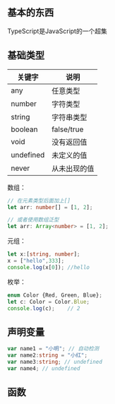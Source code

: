 ## 基本的东西

TypeScript是JavaScript的一个超集

## 基础类型

| 关键字    | 说明         |
| --------- | ------------ |
| any       | 任意类型     |
| number    | 字符类型     |
| string    | 字符串类型   |
| boolean   | false/true   |
| void      | 没有返回值   |
| undefined | 未定义的值   |
| never     | 从未出现的值 |

数组：

```typescript
// 在元素类型后面加上[]
let arr: number[] = [1, 2];

// 或者使用数组泛型
let arr: Array<number> = [1, 2];
```



元组：

```typescript
let x:[string, number];
x = ["hello",333];
console.log(x[0]); //hello
```

枚举：

```typescript
enum Color {Red, Green, Blue};
let c: Color = Color.Blue;
console.log(c);    // 2
```

## 声明变量

```typescript
var name1 = "小明"; // 自动检测
var name2:string = "小红";
var name3:string; // undefined
var name4; // undefined
```

## 函数

